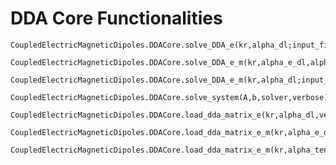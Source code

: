 # DDA Core Functionalities

```@docs
CoupledElectricMagneticDipoles.DDACore.solve_DDA_e(kr,alpha_dl;input_field=nothing,solver="CPU",verbose=true)
```

```@docs
CoupledElectricMagneticDipoles.DDACore.solve_DDA_e_m(kr,alpha_e_dl,alpha_m_dl;input_field=nothing,solver="CPU",verbose=true)
```

```@docs
CoupledElectricMagneticDipoles.DDACore.solve_DDA_e_m(kr,alpha_dl;input_field=nothing,solver="CPU",verbose=true)
```

```@docs
CoupledElectricMagneticDipoles.DDACore.solve_system(A,b,solver,verbose)
```

```@docs
CoupledElectricMagneticDipoles.DDACore.load_dda_matrix_e(kr,alpha_dl,verbose)
```

```@docs
CoupledElectricMagneticDipoles.DDACore.load_dda_matrix_e_m(kr,alpha_e_dl,alpha_m_dl,verbose)
```

```@docs
CoupledElectricMagneticDipoles.DDACore.load_dda_matrix_e_m(kr,alpha_tensor,verbose)
```